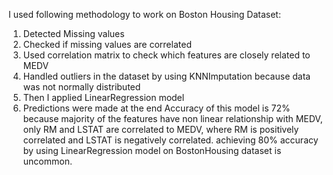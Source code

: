 I used following methodology to work on Boston Housing Dataset:
1. Detected Missing values
2. Checked if missing values are correlated
3. Used correlation matrix to check which features are closely related to MEDV
4. Handled outliers in the dataset by using KNNImputation because data was not normally distributed
5. Then I applied LinearRegression model
6. Predictions were made at the end
Accuracy of this model is 72% because majority of the features have non linear relationship with MEDV, only RM and LSTAT are correlated to MEDV, where RM is positively correlated and LSTAT is negatively correlated. achieving 80% accuracy by using LinearRegression model on BostonHousing dataset is uncommon.
